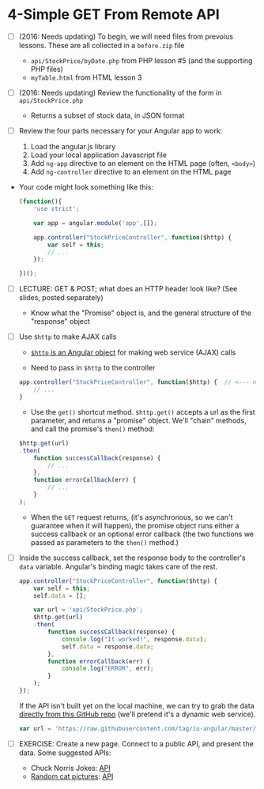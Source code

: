 # 4-Simple GET From Remote API

  - [ ] (2016: Needs updating) To begin, we will need files from prevoius lessons. These are all collected in a `before.zip` file
    
    - `api/StockPrice/byDate.php` from PHP lesson #5 (and the supporting PHP files)
    - `myTable.html` from HTML lesson 3
    
  - [ ] (2016: Needs updating) Review the functionality of the form in `api/StockPrice.php`

    - Returns a subset of stock data, in JSON format
  
  - [ ] Review the four parts necessary for your Angular app to work:

    1. Load the angular.js library
    2. Load your local application Javascript file
    3. Add `ng-app` directive to an element on the HTML page (often, `<body>`)
    4. Add `ng-controller` directive to an element on the HTML page
    
  - Your code might look something like this:
  
    ```js
    (function(){
        'use strict';
    
        var app = angular.module('app',[]); 
    
        app.controller("StockPriceController", function($http) {
            var self = this;
            // ... 
        });
    
    })();
    ```

  - [ ] LECTURE: GET & POST; what does an HTTP header look like? (See slides, posted separately)
    
    - Know what the "Promise" object is, and the general structure of the "response" object
  
  - [ ] Use `$http` to make AJAX calls
    
    - [`$http` is an Angular object](https://docs.angularjs.org/api/ng/service/$http) for making web service (AJAX) calls 
    
    - Need to pass in `$http` to the controller
      
    ```js
    app.controller("StockPriceController", function($http) {  // <--- need to pass $http in as a parameter to the controller
        // ...
    }
    ```
    
    - Use the `get()` shortcut method. `$http.get()` accepts a url as the first
      parameter, and returns a "promise" object. We'll "chain" methods, and 
      call the promise's `then()` method:
      
    ```js
    $http.get(url)
    .then(
        function successCallback(response) {
            // ...
        },
        function errorCallback(err) {
            // ...
        }
    );
    ```
    - When the `GET` request returns, (it's asynchronous, so we can't guarantee 
      when it will happen), the promise object runs either a success callback 
      or an optional error callback (the two functions we passed as parameters
      to the `then()` method.)
      
  - [ ] Inside the success callback, set the response body to the controller's
    `data` variable. Angular's binding magic takes care of the rest.
      
    ```js
    app.controller("StockPriceController", function($http) {
        var self = this;
        self.data = [];
    
        var url = 'api/StockPrice.php';
        $http.get(url)
        .then(
            function successCallback(response) {
                console.log("It worked!", response.data);
                self.data = response.data;
            },
            function errorCallback(err) {
                console.log("ERROR", err);
            }
        );
    });
    ```
    
    If the API isn't built yet on the local machine, we can try to grab the data 
    [directly from this GitHub repo](https://raw.githubusercontent.com/tag/iu-angular/master/lessons/AngularJS/4-GET%20From%20Remote%20API/ticker.json) (we'll pretend it's a dynamic web service).
    
    ```js
    var url = 'https://raw.githubusercontent.com/tag/iu-angular/master/lessons/AngularJS/4-GET%20From%20Remote%20API/ticker.json';
    ```
    
  - [ ] EXERCISE: Create a new page. Connect to a public API, and present the data. Some suggested APIs:
  
    * Chuck Norris Jokes: [API](https://api.chucknorris.io/jokes/random)
    * [Random cat pictures](http://thecatapi.com): [API](http://thecatapi.com/api/images/get?format=src)
    
